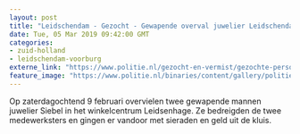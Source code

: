 ```yaml
---
layout: post
title: "Leidschendam - Gezocht - Gewapende overval juwelier Leidschendam"
date: Tue, 05 Mar 2019 09:42:00 GMT
categories: 
- zuid-holland 
- leidschendam-voorburg 
externe_link: "https://www.politie.nl/gezocht-en-vermist/gezochte-personen/2019/maart/06-dh/tw-05-03/06-gewapende-overval-siebel-juwelier.html"
feature_image: "https://www.politie.nl/binaries/content/gallery/politie/gezocht/verdachten/2019/maart/06-dh/tw-05-03/190305_team_overval-juwelier-leidschendam-1.jpg"
---
```


Op zaterdagochtend 9 februari overvielen twee gewapende mannen juwelier Siebel in het winkelcentrum Leidsenhage. Ze bedreigden de twee medewerksters en gingen er vandoor met sieraden en geld uit de kluis.
